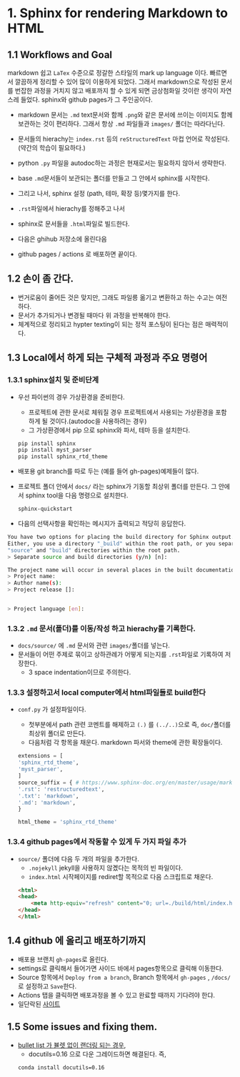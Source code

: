 # 1. Sphinx for rendering Markdown to HTML

## 1.1 Workflows and Goal
markdown 쉽고 `LaTex` 수준으로 정갈한 스타일의 mark up language 이다. 빠르면서 깔끔하게 정리할 수 있어 많이 이용하게 되었다. 그래서 markdown으로 작성된 문서를 번잡한 과정을 거치지 않고 배포까지 할 수 있게 되면 금상첨화일 것이란 생각이 자연스레 들었다. sphinx와 github pages가 그 주인공이다.  

- markdown 문서는 `.md` text문서와 함께 `.png`와 같은 문서에 쓰이는 이미지도 함께 보관하는 것이 편리하다. 그래서 항상 `.md` 파일들과 `images/` 폴더는 따라다닌다.  
- 문서들의 hierachy는 `index.rst` 등의 `reStructuredText` 마컵 언어로 작성된다. (약간의 학습이 필요하다.)  
- python `.py` 파일을 autodoc하는 과정은 현재로서는 필요하지 않아서 생략한다.  

- base `.md`문서들이 보관되는 폴더를 만들고 그 안에서 sphinx를 시작한다.  
- 그리고 나서, sphinx 설정 (path, 테마, 확장 등)몇가지를 한다.  
- `.rst`파일에서 hierachy를 정해주고 나서  
- sphinx로 문서들을 `.html`파일로 빌드한다.  
- 다음은 ghihub 저장소에 올린다음   
- github pages / actions 로 배포하면 끝이다.  

## 1.2 손이 좀 간다.

- 번거로움이 줄어든 것은 맞지만, 그래도 파일릉 옮기고 변환하고 하는 수고는 여전하다.   
- 문서가 추가되거나 변경될 때마다 위 과정을 반복해야 한다.   
- 체계적으로 정리되고 hypter texting이 되는 정적 포스팅이 된다는 점은 매력적이다.    

## 1.3 Local에서 하게 되는 구체적 과정과 주요 명령어

### 1.3.1 sphinx설치 및 준비단계
- 우선 파이썬의 경우 가상환경을 준비한다.  
    - 프로젝트에 관한 문서로 체워질 경우 프로젝트에서 사용되는 가상환경을 포함하게 될 것이다.(autodoc을 사용하려는 경우)  
    - 그 가상환경에서 pip 으로 sphinx와 파서, 테마 등을 설치한다.  
    ```bash
    pip install sphinx
    pip install myst_parser
    pip install sphinx_rtd_theme
    ```
- 배포용 git branch를 따로 두는 (예를 들어 gh-pages)예제들이 많다.  

- 프로젝트 폴더 안에서 `docs/` 라는 sphinx가 기동할 최상위 폴더를 만든다. 그 안에서 sphinx tool을 다음 명령으로 설치한다.  
    ```bash
    sphinx-quickstart
    ```

- 다음의 선택사항을 확인하는 메시지가 출력되고 적당히 응답한다.

```bash
You have two options for placing the build directory for Sphinx output.
Either, you use a directory "_build" within the root path, or you separate
"source" and "build" directories within the root path.
> Separate source and build directories (y/n) [n]: 

The project name will occur in several places in the built documentation.
> Project name:
> Author name(s): 
> Project release []:


> Project language [en]: 
```

### 1.3.2 `.md` 문서(폴더)를 이동/작성 하고 hierachy룰 기록한다.
- `docs/source/` 에 `.md` 문서와 관련 `images/`폴더를 넣는다.
- 문서들이 어떤 주제로 묶이고 상하관례가 어떻게 되는지를 `.rst`파일로 기록하여 저장한다.
    - 3 space indentation이므로 주의한다.

### 1.3.3 설정하고서 local computer에서 html파일들로 build한다
- `conf.py` 가 설정파일이다. 
    - 첫부분에서 path 관련 코멘트를 해제하고 `(.)` 를 `(../..)`으로 즉, `doc/`폴더를 최상위 폴더로 만든다.
    - 다음처럼 각 항목을 채운다.  markdown 파서와 theme에 관한 확장들이다.
    ```python
    extensions = [
    'sphinx_rtd_theme',
    'myst_parser',  
    ]
    source_suffix = { # https://www.sphinx-doc.org/en/master/usage/markdown.html
    '.rst': 'restructuredtext',
    '.txt': 'markdown',
    '.md': 'markdown',
    }
    ```

    ```python
    html_theme = 'sphinx_rtd_theme'
    ```

### 1.3.4 github pages에서 작동할 수 있게 두 가지 파일 추가
- `source/` 폴더에 다음 두 개의 파일을 추가한다.   
    - `.nojekyll` jekyll을 사용하지 않곘다는 목적의 빈 파일이다.  
    - `index.html` 시작페이지를 rediret할 목적으로 다음 스크립트로 채운다.  
    ```html
    <html>  
    <head>  
        <meta http-equiv="refresh" content="0; url=./build/html/index.html" />  
    </head>  
    </html>  
    ```  

## 1.4 github 에 올리고 배포하기까지

- 배포용 브랜치 `gh-pages`로 올린다.  
- settings로 클릭해서 들어가면 사이드 바에서 pages항목으로 클릭해 이동한다.  
- Source 항목에서 `Deploy from a branch`, Branch 항목에서 `gh-pages` , `/docs/` 로 설정하고 `Save`한다.  
- Actions 탭을 클릭하면 배포과정을 볼 수 있고 완료할 때까지 기다려야 한댜.  
- 일단락된 [사이트](https://phycosmos.github.io/docs/build/html/index.html)


## 1.5 Some issues and fixing them.
- [bullet list 가 뷸렛 없이 랜더링 되는 경우](https://stackoverflow.com/questions/67542699/readthedocs-sphinx-not-rendering-bullet-list-from-rst-file),
    - docutils=0.16 으로 다운 그레이드하면 해결된다. 즉,
    ```bash
    conda install docutils=0.16
    ```